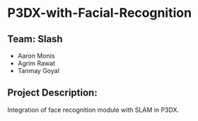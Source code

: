 # P3DX-with-Facial-Recognition

## Team: Slash

- Aaron Monis
- Agrim Rawat
- Tanmay Goyal

## Project Description:

Integration of face recognition module with SLAM in P3DX.
